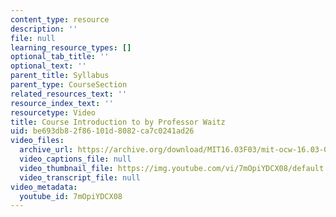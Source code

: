 ```yaml
---
content_type: resource
description: ''
file: null
learning_resource_types: []
optional_tab_title: ''
optional_text: ''
parent_title: Syllabus
parent_type: CourseSection
related_resources_text: ''
resource_index_text: ''
resourcetype: Video
title: Course Introduction to by Professor Waitz
uid: be693db8-2f86-101d-8082-ca7c0241ad26
video_files:
  archive_url: https://archive.org/download/MIT16.03F03/mit-ocw-16.03-04-facultyint-waitz-06apr2004-220k.mp4
  video_captions_file: null
  video_thumbnail_file: https://img.youtube.com/vi/7mOpiYDCX08/default.jpg
  video_transcript_file: null
video_metadata:
  youtube_id: 7mOpiYDCX08
---
```

